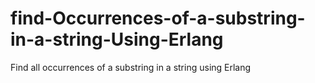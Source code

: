 # find-Occurrences-of-a-substring-in-a-string-Using-Erlang
Find all occurrences of a substring in a string using Erlang
